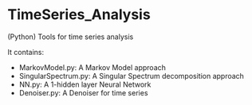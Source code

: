 # TimeSeries_Analysis
(Python) Tools for time series analysis

It contains:
- MarkovModel.py: A Markov Model approach
- SingularSpectrum.py: A Singular Spectrum decomposition approach
- NN.py: A 1-hidden layer Neural Network
- Denoiser.py: A Denoiser for time series
